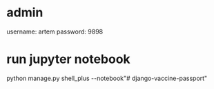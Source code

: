 # admin
username: artem
password: 9898

# run jupyter notebook
python manage.py shell_plus --notebook"# django-vaccine-passport" 
